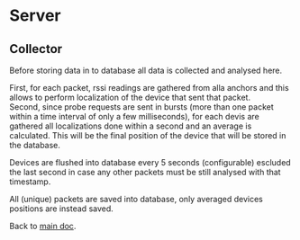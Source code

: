 # Server

## Collector

Before storing data in to database all data is collected and analysed here.

First, for each packet, rssi readings are gathered from alla anchors and this
allows to perform localization of the device that sent that packet.   
Second, since probe requests are sent in bursts (more than one packet within
a time interval of only a few milliseconds), for each devis are gathered all 
localizations done within a second and an average is calculated. This will be
the final position of the device that will be stored in the database.

Devices are flushed into database every 5 seconds (configurable) escluded the
last second in case any other packets must be still analysed with that 
timestamp.

All (unique) packets are saved into database, only averaged devices positions
are instead saved.

Back to [main doc](../../README.md).

